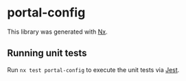 # portal-config

This library was generated with [Nx](https://nx.dev).

## Running unit tests

Run `nx test portal-config` to execute the unit tests via [Jest](https://jestjs.io).
